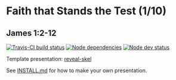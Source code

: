 # Faith that Stands the Test (1/10)
## James 1:2-12

[![Travis-CI build status](https://travis-ci.org/sermons/faith-tested.svg)](https://travis-ci.org/sermons/faith-tested)
[![Node dependencies](https://david-dm.org/sermons/faith-tested.svg)](https://david-dm.org/sermons/faith-tested)
[![Node dev status](https://david-dm.org/sermons/faith-tested/dev-status.svg)](https://david-dm.org/sermons/faith-tested?type=dev)

Template presentation: [reveal-skel](https://github.com/sermons/reveal-skel)

See [INSTALL.md](INSTALL.md)
for how to make your own presentation.
